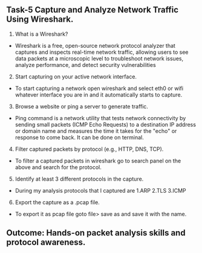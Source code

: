 ## Task-5 Capture and Analyze Network Traffic Using Wireshark.

1. What is a Wireshark?
 - Wireshark is a free, open-source network protocol analyzer that captures and inspects real-time   network traffic, allowing users to see data packets at a microscopic level to troubleshoot network  issues, analyze performance, and detect security vulnerabilities

2. Start capturing on your active network interface.
 - To start capturing a network open wireshark and select eth0 or wifi whatever interface you are in and it automatically starts to capture.

3. Browse a website or ping a server to generate traffic.
 - Ping command is a network utility that tests network connectivity by sending small packets (ICMP    Echo Requests) to a destination IP address or domain name and measures the time it takes for the "echo" or response to come back.
  It can be done on terminal.

4. Filter captured packets by protocol (e.g., HTTP, DNS, TCP).
 - To filter a captured packets in wireshark go to search panel on the above and search for the        protocol.

5. Identify at least 3 different protocols in the capture.
 - During my analysis protocols that I captured are 1.ARP 2.TLS 3.ICMP

6. Export the capture as a .pcap file.
 - To export it as pcap file goto file> save as and save it with the name.




## Outcome: Hands-on packet analysis skills and protocol awareness.

